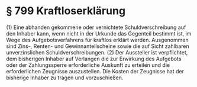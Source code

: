 # § 799 Kraftloserklärung
(1) Eine abhanden gekommene oder vernichtete Schuldverschreibung auf den Inhaber kann, wenn nicht in der Urkunde das Gegenteil bestimmt ist, im Wege des Aufgebotsverfahrens für kraftlos erklärt werden. Ausgenommen sind Zins-, Renten- und Gewinnanteilscheine sowie die auf Sicht zahlbaren unverzinslichen Schuldverschreibungen.
(2) Der Aussteller ist verpflichtet, dem bisherigen Inhaber auf Verlangen die zur Erwirkung des Aufgebots oder der Zahlungssperre erforderliche Auskunft zu erteilen und die erforderlichen Zeugnisse auszustellen. Die Kosten der Zeugnisse hat der bisherige Inhaber zu tragen und vorzuschießen.